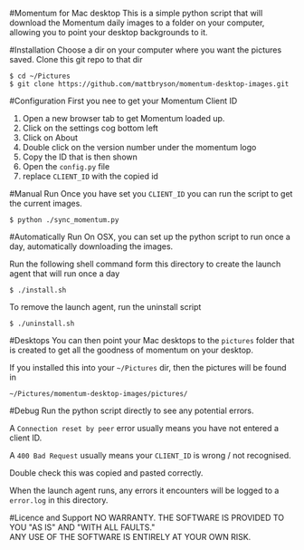#Momentum for Mac desktop
This is a simple python script that will download the Momentum daily images to a folder on your computer, allowing you to point your desktop backgrounds to it.

#Installation
Choose a dir on your computer where you want the pictures saved.
Clone this git repo to that dir

    $ cd ~/Pictures
    $ git clone https://github.com/mattbryson/momentum-desktop-images.git

#Configuration
First you nee to get your Momentum Client ID

1. Open a new browser tab to get Momentum loaded up.
2. Click on the settings cog bottom left
3. Click on About
4. Double click on the version number under the momentum logo
5. Copy the ID that is then shown
6. Open the `config.py` file
7. replace `CLIENT_ID` with the copied id

#Manual Run
Once you have set you `CLIENT_ID` you can run the script to get the current images.

    $ python ./sync_momentum.py

#Automatically Run
On OSX, you can set up the python script to run once a day, automatically downloading the images.

Run the following shell command form this directory to create the launch agent that will run once a day

    $ ./install.sh

To remove the launch agent, run the uninstall script

    $ ./uninstall.sh

#Desktops
You can then point your Mac desktops to the `pictures` folder that is created to get all the goodness of momentum on your desktop.

If you installed this into your `~/Pictures` dir, then the pictures will be found in

    ~/Pictures/momentum-desktop-images/pictures/

#Debug
Run the python script directly to see any potential errors.  

A `Connection reset by peer` error usually means you have not entered a client ID.

A `400 Bad Request` usually means your `CLIENT_ID` is wrong / not recognised.

Double check this was copied and pasted correctly.

When the launch agent runs, any errors it encounters will be logged to a `error.log` in this directory.

#Licence and Support
NO WARRANTY. THE SOFTWARE IS PROVIDED TO YOU "AS IS" AND "WITH ALL FAULTS."  
ANY USE OF THE SOFTWARE IS ENTIRELY AT YOUR OWN RISK.
